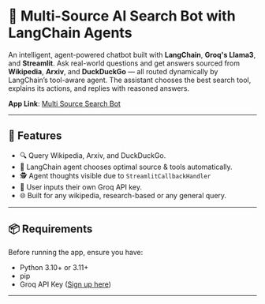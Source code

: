 # 🧠 Multi-Source AI Search Bot with LangChain Agents

An intelligent, agent-powered chatbot built with **LangChain**, **Groq's Llama3**, and **Streamlit**. Ask real-world questions and get answers sourced from **Wikipedia**, **Arxiv**, and **DuckDuckGo** — all routed dynamically by LangChain’s tool-aware agent. The assistant chooses the best search tool, explains its actions, and replies with reasoned answers.

**App Link**: [Multi Source Search Bot](https://multi-source-search-bot-dlvgg5gzt8qsnb3xahjcad.streamlit.app)

---

## 🚀 Features

- 🔍 Query Wikipedia, Arxiv, and DuckDuckGo.
- 🧠 LangChain agent chooses optimal source & tools automatically.
- 🕵️ Agent thoughts visible due to `StreamlitCallbackHandler`
- 🔐 User inputs their own Groq API key.
- 🌐 Built for any wikipedia, research-based or any general query.

---

## 📦 Requirements

Before running the app, ensure you have:

- Python 3.10+ or 3.11+
- pip
- Groq API Key ([Sign up here](https://console.groq.com))

---
